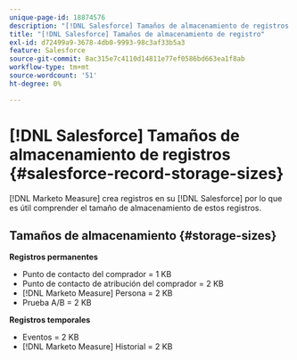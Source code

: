 ```yaml
---
unique-page-id: 18874576
description: "[!DNL Salesforce] Tamaños de almacenamiento de registros - [!DNL Marketo Measure] - Documentación del producto"
title: "[!DNL Salesforce] Tamaños de almacenamiento de registro"
exl-id: d72499a9-3678-4db0-9993-98c3af33b5a3
feature: Salesforce
source-git-commit: 8ac315e7c4110d14811e77ef0586bd663ea1f8ab
workflow-type: tm+mt
source-wordcount: '51'
ht-degree: 0%

---
```


# [!DNL Salesforce] Tamaños de almacenamiento de registros {#salesforce-record-storage-sizes}

[!DNL Marketo Measure] crea registros en su [!DNL Salesforce] por lo que es útil comprender el tamaño de almacenamiento de estos registros.

## Tamaños de almacenamiento {#storage-sizes}

**Registros permanentes**

* Punto de contacto del comprador = 1 KB
* Punto de contacto de atribución del comprador = 2 KB
* [!DNL Marketo Measure] Persona = 2 KB
* Prueba A/B = 2 KB

**Registros temporales**

* Eventos = 2 KB
* [!DNL Marketo Measure] Historial = 2 KB
